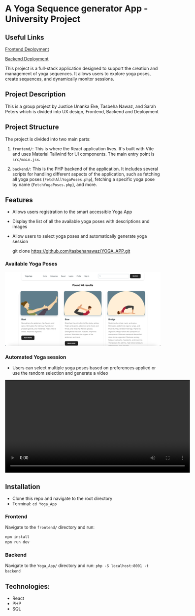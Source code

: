 # A Yoga Sequence generator App - University Project

## Useful Links
[Frontend Deployment](https://yogaposesapp.netlify.app/)

[Backend Deployment](https://yogaapp-backend-php.appspot.com/)

This project is a full-stack application designed to support the creation and management of yoga sequences. It allows users to explore yoga poses, create sequences, and dynamically monitor sessions.

## Project Description

This is a group project by Justice Unanka Eke, Tasbeha Nawaz, and Sarah Peters which is divided into UX design, Frontend, Backend and Deployment

## Project Structure

The project is divided into two main parts:

1. `frontend/`: This is where the React application lives. It's built with Vite and uses Material Tailwind for UI components. The main entry point is `src/main.jsx`.

2. `backend/`: This is the PHP backend of the application. It includes several scripts for handling different aspects of the application, such as fetching all yoga poses (`FetchAllYogaPoses.php`), fetching a specific yoga pose by name (`FetchYogaPoses.php`), and more.

## Features

- Allows users registration to the smart accessible Yoga App
- Display the list of all the available yoga poses with descriptions and images
- Allow users to select yoga poses and automatically generate yoga session

  git clone https://github.com/tasbehanawaz/YOGA_APP.git

### Available Yoga Poses

![All Yoga Poses](demo/All%20Yoga%20poses.png)

### Automated Yoga session

- Users can select multiple yoga poses based on preferences applied or use the random selection and generate a video

<video width="600" controls>
  <source src="demo/output.mp4" type="video/mp4">
  Your browser does not support the video tag.
</video>

## Installation

- Clone this repo and navigate to the root directory
- Terminal: `cd Yoga_App`

### Frontend

Navigate to the `frontend/` directory and run:

```sh
npm install
npm run dev
```

### Backend

Navigate to the `Yoga_App/` directory and run:
`php -S localhost:8001 -t backend`

## Technologies:

- React
- PHP
- SQL
